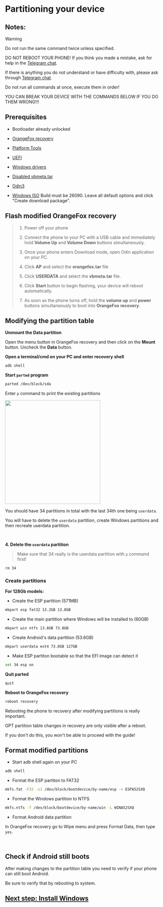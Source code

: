 # Partitioning your device

## Notes:

> [!WARNING]  
> Do not run the same command twice unless specified.
> 
> DO NOT REBOOT YOUR PHONE! If you think you made a mistake, ask for help in the [Telegram chat](https://t.me/a52sxq_uefi).
>
> If there is anything you do not understand or have difficulty with, please ask through [Telegram chat](https://t.me/a52sxq_uefi).
> 
> Do not run all commands at once, execute them in order! 
>
> YOU CAN BREAK YOUR DEVICE WITH THE COMMANDS BELOW IF YOU DO THEM WRONG!!!
> 

## Prerequisites

- Bootloader already unlocked

- [OrangeFox recovery](https://github.com/cloudsweets/Port-Windows-11-Galaxy-A52s-5G/releases/tag/file)

- [Platform Tools](https://developer.android.com/tools/releases/platform-tools)

- [UEFI](https://github.com/cloudsweets/Port-Windows-11-Galaxy-A52s-5G/releases/tag/file)

- [Windows drivers](https://github.com/cloudsweets/Kodiak-Drivers/archive/refs/heads/main.zip)

- [Disabled vbmeta.tar](https://github.com/cloudsweets/Port-Windows-11-Galaxy-A52s-5G/releases/tag/file)

- [Odin3](https://gitlab.com/Ryzen5950XT/odin_dl/-/raw/main/Odin3_v3.14.4.zip?inline=false)

- [Windows ISO](https://uupdump.net/download.php?id=9be0c3f7-8590-4a1c-b793-aaa0021e412a&pack=en-us&edition=professional)
  Build must be 26090. Leave all default options and click "Create download package".


## Flash modified OrangeFox recovery
>
>1. Power off your phone
>
>2. Connect the phone to your PC with a USB cable and immediately hold **Volume Up** and **Volume Down** buttons simultaneously.
>
>3. Once your phone enters Download mode, open Odin application on your PC.
>
>4. Click **AP** and select the **orangefox.tar** file
>
>5. Click **USERDATA** and select the **vbmeta.tar** file.
>
>6. Click **Start** button to begin flashing, your device will reboot automatically.
>
>7. As soon as the phone turns off, hold the **volume up** and **power** buttons simultaneously to boot into **OrangeFox recovery**.

## Modifying the partition table

**Unmount the Data partition**

Open the menu button in OrangeFox recovery and then click on the **Mount** button. Uncheck the **Data** button.

**Open a terminal/cmd on your PC and enter recovery shell**
```sh
adb shell
```

**Start `parted` program**
```sh
parted /dev/block/sda
```

Enter `p` command to print the existing partitions

<img src="../image/parted-print.png" width="312" height="339">

You should have 34 partitions in total with the last 34th one being `userdata`.

You will have to delete the `userdata` partition, create Windows partitions and then recreate userdata partition.

<br>

**4. Delete the `userdata` partition**
> Make sure that 34 really is the userdata partition with `p` command first!
```sh
rm 34
```

### Create partitions

**For 128Gb models:**

- Create the ESP partition (571MB)
```sh
mkpart esp fat32 13.2GB 13.8GB
```

- Create the main partition where Windows will be installed to (60GB)
```sh
mkpart win ntfs 13.8GB 73.8GB
```

- Create Android's data partition (53.6GB)
```sh
mkpart userdata ext4 73.8GB 127GB
```

- Make ESP partiton bootable so that the EFI image can detect it
```sh
set 34 esp on
```

**Quit parted**
```sh
quit
```

**Reboot to OrangeFox recovery**
```sh
reboot recovery
```

Rebooting the phone to recovery after modifying partitions is really important.

GPT partition table changes in recovery are only visible after a reboot.

If you don't do this, you won't be able to proceed with the guide!

## Format modified partitions

- Start adb shell again on your PC
```cmd
adb shell
```

- Format the ESP partiton to FAT32
```sh
mkfs.fat -F32 -s1 /dev/block/bootdevice/by-name/esp -n ESPA52SXQ
```

- Format the Windows partition to NTFS
```sh
mkfs.ntfs -f /dev/block/bootdevice/by-name/win -L WINA52SXQ
```

- Format Android data partition

In OrangeFox recovery go to Wipe menu and press Format Data, 
then type `yes`.

<br>

## Check if Android still boots
After making changes to the partition table you need to verify if your phone can still boot Android.

Be sure to verify that by rebooting to system.

## [Next step: Install Windows](install.md)
